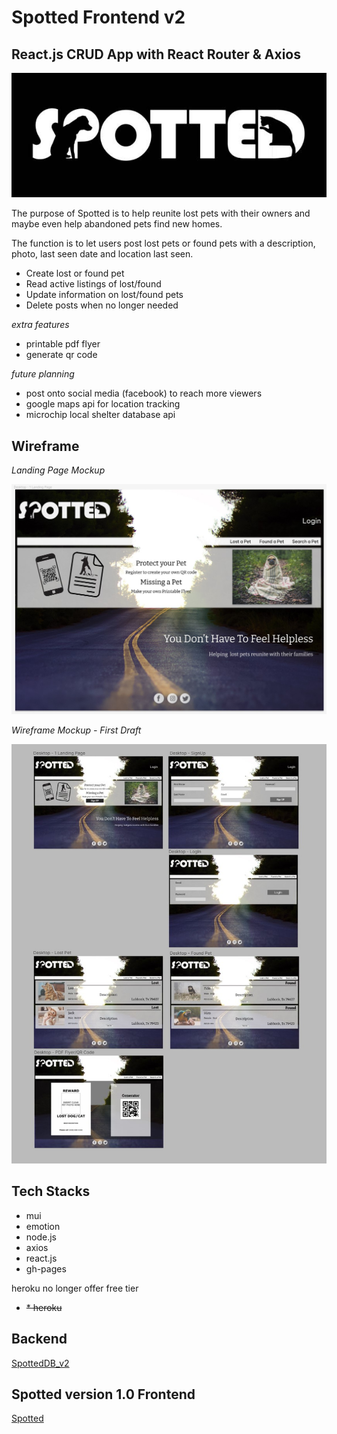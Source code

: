 # Spotted Frontend v2

## React.js CRUD App with React Router & Axios

![Logo](READMEdocs/readMeLogo.jpg)

The purpose of Spotted is to help reunite lost pets with their owners and maybe even help abandoned pets find new homes.

The function is to let users post lost pets or found pets with a description, photo, last seen date and location last seen.

- Create lost or found pet
- Read active listings of lost/found
- Update information on lost/found pets
- Delete posts when no longer needed

*extra features*

- printable pdf flyer
- generate qr code

*future planning*

- post onto social media (facebook) to reach more viewers
- google maps api for location tracking
- microchip local shelter database api

## Wireframe

*Landing Page Mockup*

![landing page mockup](READMEdocs/landingPage.jpg)

*Wireframe Mockup - First Draft*

![wireframe first draft](READMEdocs/wireframe.jpg)

## **Tech Stacks**

* mui
* emotion
* node.js
* axios
* react.js
* gh-pages

heroku no longer offer free tier

* ~~* heroku~~

## **Backend**
[SpottedDB_v2 ](https://github.com/RosalynS78/spottedDB_v2.git)

## **Spotted version 1.0 Frontend**
[Spotted](https://github.com/RosalynS78/spotted.git)
